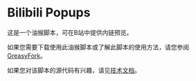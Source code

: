 # Bilibili Popups
这是一个油猴脚本，可在B站中提供内链预览。

如果您需要下载使用此油猴脚本或了解此脚本的使用方法，请您参阅 [GreasyFork](https://greasyfork.org/zh-CN/scripts/436958-bilibili-popups)。

如果您对该脚本的源代码有兴趣，请见[技术文档](doc/index.md)。
